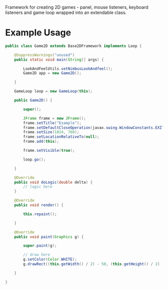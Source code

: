 Framework for creating 2D games - panel, mouse listeners, keyboard listeners and game loop wrapped into an extendable class.

# Example Usage

```java
public class Game2D extends Base2DFramework implements Loop {

	@SuppressWarnings("unused")
	public static void main(String[] args) {

		LookAndFeelUtils.setNimbusLookAndfeel();
		Game2D app = new Game2D();

	}

	GameLoop loop = new GameLoop(this);

	public Game2D() {

		super();

		JFrame frame = new JFrame();
		frame.setTitle("Example");
		frame.setDefaultCloseOperation(javax.swing.WindowConstants.EXIT_ON_CLOSE);
		frame.setSize(1024, 768);
		frame.setLocationRelativeTo(null);
		frame.add(this);

		frame.setVisible(true);

		loop.go();

	}

	@Override
	public void doLogic(double delta) {
		// logic here
	}

	@Override
	public void render() {

		this.repaint();

	}

	@Override
	public void paint(Graphics g) {

		super.paint(g);

		// draw here
		g.setColor(Color.WHITE);
		g.drawRect((this.getWidth() / 2) - 50, (this.getHeight() / 2) - 50, 100, 100);

	}

}
```
